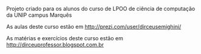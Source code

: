 Projeto criado para os alunos do curso de LPOO de ciência de computação da UNIP campus Marquês 

As aulas deste curso estão em http://prezi.com/user/dirceusemighini/

As matérias e exercícios deste curso estão em http://dirceuprofessor.blogspot.com.br
